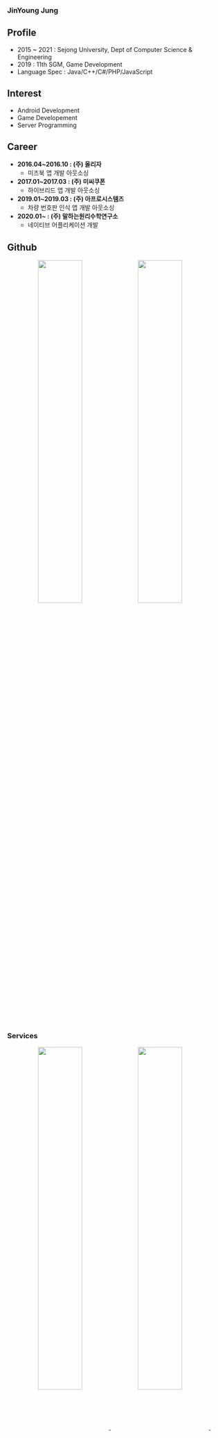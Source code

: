 ### JinYoung Jung
## Profile
+ 2015 ~ 2021 : Sejong University, Dept of Computer Science & Engineering
+ 2019 : 11th SGM, Game Development
+ Language Spec : Java/C++/C#/PHP/JavaScript

## Interest
+ Android Development
+ Game Developement
+ Server Programming

## Career
+ **2016.04~2016.10 : (주) 올리자**
  + 미즈북 앱 개발 아웃소싱
+ **2017.01~2017.03 : (주) 미씨쿠폰**
  + 하이브리드 앱 개발 아웃소싱
+ **2019.01~2019.03 : (주) 아프로시스템즈**
  + 차량 번호판 인식 앱 개발 아웃소싱
+ **2020.01~ : (주) 말하는원리수학연구소**
  + 네이티브 어플리케이션 개발


## Github
<div width="100%" align="center">
<img src="https://github-readme-stats.vercel.app/api?username=limecake&count_private=true&hide_border=true" width="45%"/>
<img src="http://github-readme-streak-stats.herokuapp.com?user=limecake&hide_border=true" width="45%"/>
<img width="5%"/>
</div>

### Services
<div width="100%" align="center" style="text-decoration:none">
<a href="https://github.com/limecake/gotgan">
  <img align="center" src="https://github-readme-stats.vercel.app/api/pin/?username=limecake&repo=gotgan&theme=default" width="45%"/>
</a>
<a href="https://github.com/limecake/StarryCake">
  <img align="center" src="https://github-readme-stats.vercel.app/api/pin/?username=limecake&repo=starrycake&theme=default" width="45%" />
</a>
<img width="5%"/>
</div>
<p></p>
<div width="100%" align="center" style="text-decoration:none">
<a href="https://github.com/limecake/whitechat">
  <img align="center" src="https://github-readme-stats.vercel.app/api/pin/?username=limecake&repo=whitechat&theme=default" width="45%"/>
</a>
<a href="https://github.com/limecake/math-ocr">
  <img align="center" src="https://github-readme-stats.vercel.app/api/pin/?username=limecake&repo=math-ocr&theme=default" width="45%" />
</a>
<img width="5%"/>
</div>

### Games
<div width="100%" align="center" style="text-decoration:none">
<a href="https://github.com/7kQon/MSB">
  <img align="center" src="https://github-readme-stats.vercel.app/api/pin/?username=7kQon&repo=MSB&theme=default" width="45%"/>
</a>
<a href="https://github.com/limecake/StarryCake">
  <img align="center" src="https://github-readme-stats.vercel.app/api/pin/?username=limecake&repo=GeniusBean&theme=default" width="45%" />
</a>
<img width="5%"/>
</div>

### Servers
<div width="100%" align="center" style="text-decoration:none">
<a href="https://github.com/limecake/msb-server">
  <img align="center" src="https://github-readme-stats.vercel.app/api/pin/?username=limecake&repo=msb-server&theme=default" width="45%" />
</a>
<a href="https://github.com/develop-squad/gotgan2-server">
  <img align="center" src="https://github-readme-stats.vercel.app/api/pin/?username=develop-squad&repo=gotgan2-server&theme=default" width="45%" />
</a>
<img width="5%"/>
</div>